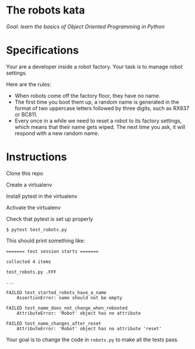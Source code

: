 # The robots kata

*Goal: learn the basics of Object Oriented Programming in Python*

# Specifications

Your are a developer inside a robot factory. Your task is to manage robot settings.

Here are the rules:

* When robots come off the factory floor, they have no name.
* The first time you boot them up, a random name is generated in the format
  of two uppercase letters followed by three digits, such as RX837 or BC811.
* Every once in a while we need to reset a robot to its factory settings,
  which means that their name gets wiped. The next time you ask, it will
  respond with a new random name.


# Instructions

Clone this repo

Create a virtualenv

Install pytest in the virtualenv

Activate the virtualenv

Check that pytest is set up properly

```
$ pytest test_robots.py
```

This should print something like:

```
======= test session starts =======

collected 4 items

test_robots.py .FFF

...

FAILED test_started_robots_have_a_name
    AssertionError: name should not be empty

FAILED test_name_does_not_change_when_rebooted
    AttributeError: 'Robot' object has no attribute 

FAILED test_name_changes_after_reset
    AttributeError: 'Robot' object has no attribute 'reset'
```

Your goal is to change the code in `robots.py` to make all the tests pass.
